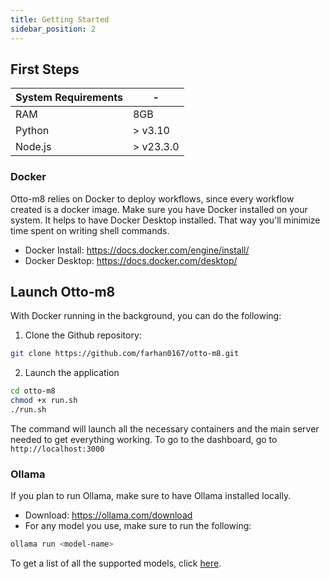 ```yaml
---
title: Getting Started
sidebar_position: 2
---
```


## First Steps

| System Requirements | - |
| ---------- | ------- |
| RAM       | 8GB     |
| Python       | > v3.10     |
| Node.js       | > v23.3.0     |

### Docker
Otto-m8 relies on Docker to deploy workflows, since every workflow created is a
docker image. Make sure you have Docker installed on your system. It helps to
have Docker Desktop installed. That way you'll minimize time spent on writing shell
commands.
- Docker Install: https://docs.docker.com/engine/install/
- Docker Desktop: https://docs.docker.com/desktop/

## Launch Otto-m8
With Docker running in the background, you can do the following:
1. Clone the Github repository:
```bash
git clone https://github.com/farhan0167/otto-m8.git
```
2. Launch the application
```bash
cd otto-m8
chmod +x run.sh
./run.sh
```
The command will launch all the necessary containers and the main server needed to get
everything working. To go to the dashboard, go to `http://localhost:3000`

### Ollama
If you plan to run Ollama, make sure to have Ollama installed locally.
- Download: https://ollama.com/download
- For any model you use, make sure to run the following:
```bash
ollama run <model-name>
```
To get a list of all the supported models, click [here](https://github.com/ollama/ollama?tab=readme-ov-file#model-library).